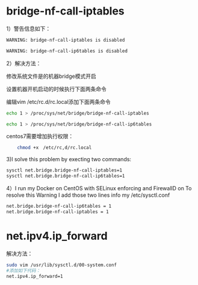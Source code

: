 # bridge-nf-call-iptables

1）警告信息如下：

```bash
WARNING: bridge-nf-call-iptables is disabled

WARNING: bridge-nf-call-ip6tables is disabled
```

2）解决方法：

修改系统文件是的机器bridge模式开启

设置机器开机启动的时候执行下面两条命令

编辑vim /etc/rc.d/rc.local添加下面两条命令

```bash
echo 1 > /proc/sys/net/bridge/bridge-nf-call-iptables

echo 1 > /proc/sys/net/bridge/bridge-nf-call-ip6tables
```

centos7需要增加执行权限：
```bash
    chmod +x　/etc/rc,d/rc.local
```
3)I solve this problem by execting two commands:

```bash
sysctl net.bridge.bridge-nf-call-iptables=1
sysctl net.bridge.bridge-nf-call-ip6tables=1
```

4）I run my Docker on CentOS with SELinux enforcing and FirewallD on
To resolve this Warning I add those two lines info my /etc/sysctl.conf

```bash
net.bridge.bridge-nf-call-ip6tables = 1
net.bridge.bridge-nf-call-iptables = 1
```





# net.ipv4.ip_forward

解决方法：

```bash
sudo vim /usr/lib/sysctl.d/00-system.conf
#添加如下代码：
net.ipv4.ip_forward=1
```

